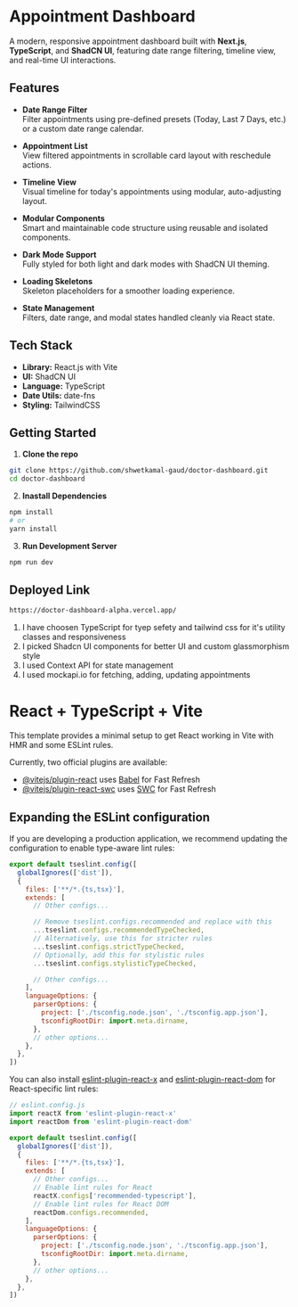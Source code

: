 # Appointment Dashboard

A modern, responsive appointment dashboard built with **Next.js**, **TypeScript**, and **ShadCN UI**, featuring date range filtering, timeline view, and real-time UI interactions.

## Features

- **Date Range Filter**  
  Filter appointments using pre-defined presets (Today, Last 7 Days, etc.) or a custom date range calendar.

- **Appointment List**  
  View filtered appointments in scrollable card layout with reschedule actions.

- **Timeline View**  
  Visual timeline for today's appointments using modular, auto-adjusting layout.

- **Modular Components**  
  Smart and maintainable code structure using reusable and isolated components.

- **Dark Mode Support**  
  Fully styled for both light and dark modes with ShadCN UI theming.

- **Loading Skeletons**  
  Skeleton placeholders for a smoother loading experience.

- **State Management**  
  Filters, date range, and modal states handled cleanly via React state.

## Tech Stack

- **Library:** React.js with Vite
- **UI:** ShadCN UI
- **Language:** TypeScript
- **Date Utils:** date-fns
- **Styling:** TailwindCSS


## Getting Started

1. **Clone the repo**
  ```bash
  git clone https://github.com/shwetkamal-gaud/doctor-dashboard.git
  cd doctor-dashboard
  ```
2. **Inastall Dependencies**
  ```bash
  npm install
  # or
  yarn install
  ```
3. **Run Development Server**
  ```bash
  npm run dev
  ```

## Deployed Link
```bash
https://doctor-dashboard-alpha.vercel.app/
```

1. I have choosen TypeScript for tyep sefety and tailwind css for it's utility classes and responsiveness
2. I picked Shadcn UI components for better UI and custom glassmorphism style
3. I used Context API for state management
4. I used mockapi.io for fetching, adding, updating appointments


# React + TypeScript + Vite

This template provides a minimal setup to get React working in Vite with HMR and some ESLint rules.

Currently, two official plugins are available:

- [@vitejs/plugin-react](https://github.com/vitejs/vite-plugin-react/blob/main/packages/plugin-react) uses [Babel](https://babeljs.io/) for Fast Refresh
- [@vitejs/plugin-react-swc](https://github.com/vitejs/vite-plugin-react/blob/main/packages/plugin-react-swc) uses [SWC](https://swc.rs/) for Fast Refresh

## Expanding the ESLint configuration

If you are developing a production application, we recommend updating the configuration to enable type-aware lint rules:

```js
export default tseslint.config([
  globalIgnores(['dist']),
  {
    files: ['**/*.{ts,tsx}'],
    extends: [
      // Other configs...

      // Remove tseslint.configs.recommended and replace with this
      ...tseslint.configs.recommendedTypeChecked,
      // Alternatively, use this for stricter rules
      ...tseslint.configs.strictTypeChecked,
      // Optionally, add this for stylistic rules
      ...tseslint.configs.stylisticTypeChecked,

      // Other configs...
    ],
    languageOptions: {
      parserOptions: {
        project: ['./tsconfig.node.json', './tsconfig.app.json'],
        tsconfigRootDir: import.meta.dirname,
      },
      // other options...
    },
  },
])
```

You can also install [eslint-plugin-react-x](https://github.com/Rel1cx/eslint-react/tree/main/packages/plugins/eslint-plugin-react-x) and [eslint-plugin-react-dom](https://github.com/Rel1cx/eslint-react/tree/main/packages/plugins/eslint-plugin-react-dom) for React-specific lint rules:

```js
// eslint.config.js
import reactX from 'eslint-plugin-react-x'
import reactDom from 'eslint-plugin-react-dom'

export default tseslint.config([
  globalIgnores(['dist']),
  {
    files: ['**/*.{ts,tsx}'],
    extends: [
      // Other configs...
      // Enable lint rules for React
      reactX.configs['recommended-typescript'],
      // Enable lint rules for React DOM
      reactDom.configs.recommended,
    ],
    languageOptions: {
      parserOptions: {
        project: ['./tsconfig.node.json', './tsconfig.app.json'],
        tsconfigRootDir: import.meta.dirname,
      },
      // other options...
    },
  },
])
```
